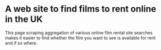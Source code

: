 # A web site to find films to rent online in the UK

This page scraping aggregation of various online film rental site
searches makes it easier to find whether the film you want to see is
available for rent and if so where.
